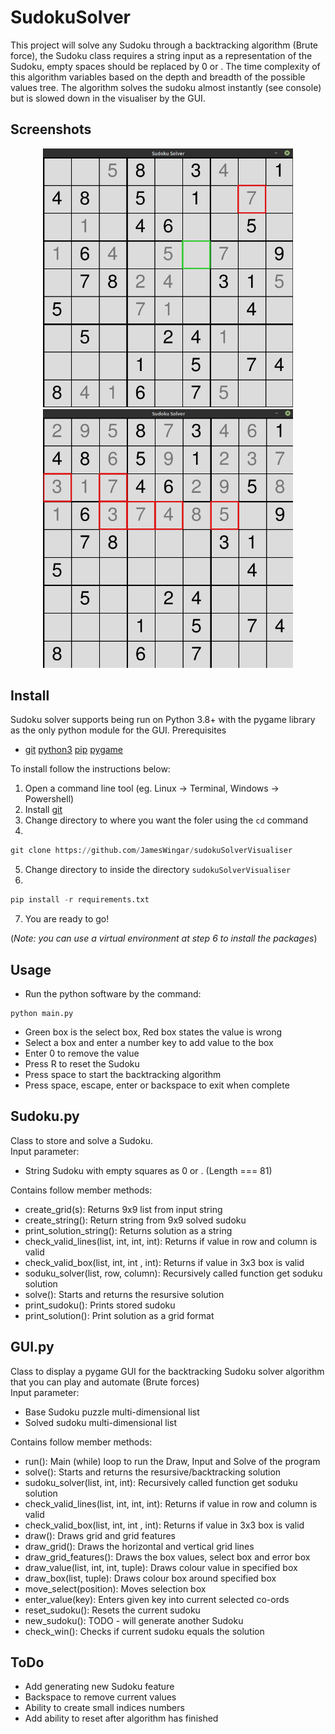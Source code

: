 # SudokuSolver
This project will solve any Sudoku through a backtracking algorithm (Brute force), the Sudoku class requires a string input as a representation of the Sudoku, empty spaces should be replaced by 0 or . The time complexity of this algorithm variables based on the depth and breadth of the possible values tree. The algorithm solves the sudoku almost instantly (see console) but is slowed down in the visualiser by the GUI.
## Screenshots
<p align="center">
  <img src="https://github.com/JamesWingar/sudokuSolverVisualiser/blob/master/src/playing-sudoku.png" width="400">
  <img src="https://github.com/JamesWingar/sudokuSolverVisualiser/blob/master/src/solving-sudoku.png" width="400">
</p>

## Install
Sudoku solver supports being run on Python 3.8+ with the pygame library as the only python module for the GUI. 
Prerequisites
* [git](https://git-scm.com/downloads)     [python3](https://www.python.org/download/releases/3.0/)     [pip](https://pypi.org/project/pip/)     [pygame](https://www.pygame.org/)

To install follow the instructions below:
1. Open a command line tool (eg. Linux -> Terminal, Windows -> Powershell)
2. Install [git](https://git-scm.com/downloads)
3. Change directory to where you want the foler using the `cd` command
4. 
```python
git clone https://github.com/JamesWingar/sudokuSolverVisualiser
```
5. Change directory to inside the directory `sudokuSolverVisualiser`
6. 
```python
pip install -r requirements.txt
```
7. You are ready to go!

(*Note: you can use a virtual environment at step 6 to install the packages*)

## Usage
* Run the python software by the command:
```
python main.py
```
* Green box is the select box, Red box states the value is wrong
* Select a box and enter a number key to add value to the box
* Enter 0 to remove the value
* Press R to reset the Sudoku
* Press space to start the backtracking algorithm
* Press space, escape, enter or backspace to exit when complete

## Sudoku.py
Class to store and solve a Sudoku.  
Input parameter:  
* String Sudoku with empty squares as 0 or . (Length === 81)  

Contains follow member methods:  
* create_grid(s): Returns 9x9 list from input string
* create_string(): Return string from 9x9 solved sudoku
* print_solution_string(): Returns solution as a string
* check_valid_lines(list, int, int, int): Returns if value in row and column is valid
* check_valid_box(list, int, int , int): Returns if value in 3x3 box is valid
* soduku_solver(list, row, column): Recursively called function get soduku solution
* solve(): Starts and returns the resursive solution
* print_sudoku(): Prints stored sudoku
* print_solution(): Print solution as a grid format

## GUI.py
Class to display a pygame GUI for the backtracking Sudoku solver algorithm that you can play and automate (Brute forces)  
Input parameter:  
* Base Sudoku puzzle multi-dimensional list  
* Solved sudoku multi-dimensional list  

Contains follow member methods:   
* run(): Main (while) loop to run the Draw, Input and Solve of the program   
* solve(): Starts and returns the resursive/backtracking solution  
* sudoku_solver(list, int, int): Recursively called function get soduku solution
* check_valid_lines(list, int, int, int): Returns if value in row and column is valid
* check_valid_box(list, int, int , int): Returns if value in 3x3 box is valid
* draw(): Draws grid and grid features
* draw_grid(): Draws the horizontal and vertical grid lines
* draw_grid_features(): Draws the box values, select box and error box
* draw_value(list, int, int, tuple): Draws colour value in specified box
* draw_box(list, tuple): Draws colour box around specified box
* move_select(position): Moves selection box
* enter_value(key): Enters given key into current selected co-ords
* reset_sudoku(): Resets the current sudoku
* new_sudoku(): TODO - will generate another Sudoku
* check_win(): Checks if current sudoku equals the solution

## ToDo
* Add generating new Sudoku feature
* Backspace to remove current values
* Ability to create small indices numbers
* Add ability to reset after algorithm has finished
